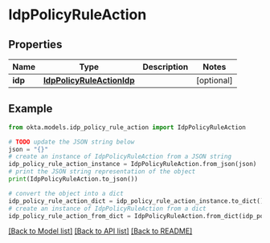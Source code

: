 # IdpPolicyRuleAction


## Properties

Name | Type | Description | Notes
------------ | ------------- | ------------- | -------------
**idp** | [**IdpPolicyRuleActionIdp**](IdpPolicyRuleActionIdp.md) |  | [optional] 

## Example

```python
from okta.models.idp_policy_rule_action import IdpPolicyRuleAction

# TODO update the JSON string below
json = "{}"
# create an instance of IdpPolicyRuleAction from a JSON string
idp_policy_rule_action_instance = IdpPolicyRuleAction.from_json(json)
# print the JSON string representation of the object
print(IdpPolicyRuleAction.to_json())

# convert the object into a dict
idp_policy_rule_action_dict = idp_policy_rule_action_instance.to_dict()
# create an instance of IdpPolicyRuleAction from a dict
idp_policy_rule_action_from_dict = IdpPolicyRuleAction.from_dict(idp_policy_rule_action_dict)
```
[[Back to Model list]](../README.md#documentation-for-models) [[Back to API list]](../README.md#documentation-for-api-endpoints) [[Back to README]](../README.md)



